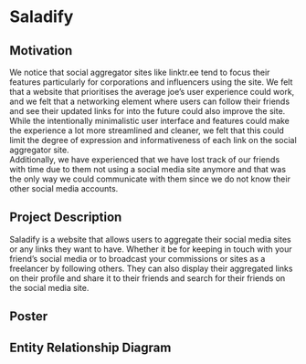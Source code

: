 # Saladify

## Motivation

We notice that social aggregator sites like linktr.ee tend to focus their features particularly for corporations and influencers using the site. We felt that a website that prioritises the average joe’s user experience could work, and we felt that a networking element where users can follow their friends and see their updated links for into the future could also improve the site. While the intentionally minimalistic user interface and features could make the experience a lot more streamlined and cleaner, we felt that this could limit the degree of expression and informativeness of each link on the social aggregator site. \
Additionally, we have experienced that we have lost track of our friends with time due to them not using a social media site anymore and that was the only way we could communicate with them since we do not know their other social media accounts.

## Project Description

Saladify is a website that allows users to aggregate their social media sites or any links they want to have. Whether it be for keeping in touch with your friend’s social media or to broadcast your commissions or sites as a freelancer by following others. They can also display their aggregated links on their profile and share it to their friends and search for their friends on the social media site.

## Poster

## Entity Relationship Diagram
